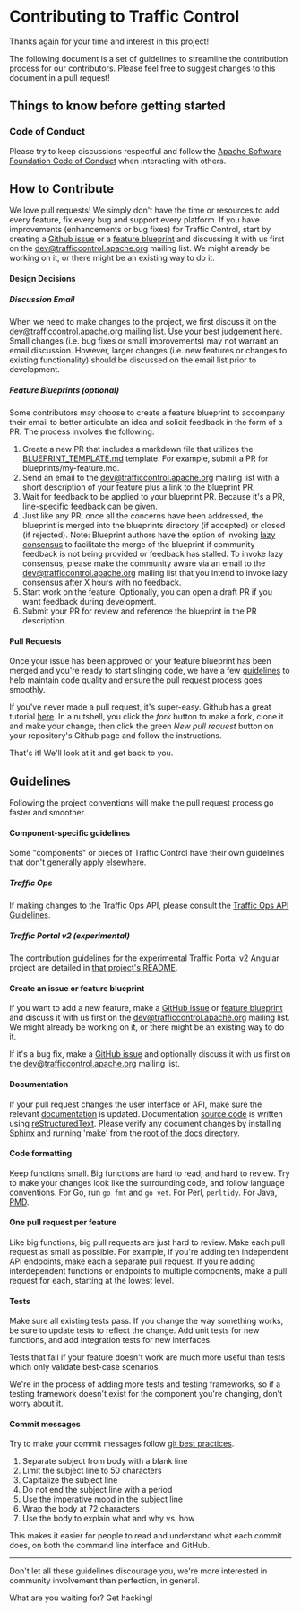<!--
    Licensed to the Apache Software Foundation (ASF) under one
    or more contributor license agreements.  See the NOTICE file
    distributed with this work for additional information
    regarding copyright ownership.  The ASF licenses this file
    to you under the Apache License, Version 2.0 (the
    "License"); you may not use this file except in compliance
    with the License.  You may obtain a copy of the License at

      http://www.apache.org/licenses/LICENSE-2.0

    Unless required by applicable law or agreed to in writing,
    software distributed under the License is distributed on an
    "AS IS" BASIS, WITHOUT WARRANTIES OR CONDITIONS OF ANY
    KIND, either express or implied.  See the License for the
    specific language governing permissions and limitations
    under the License.
-->

Contributing to Traffic Control
===============================
Thanks again for your time and interest in this project!

The following document is a set of guidelines to streamline the contribution
process for our contributors. Please feel free to suggest changes to this
document in a pull request!

Things to know before getting started
-------------------------------------
### Code of Conduct
Please try to keep discussions respectful and follow the
[Apache Software Foundation Code of Conduct](CODE_OF_CONDUCT.md) when
interacting with others.

How to Contribute
-----------------
We love pull requests! We simply don't have the time or resources to add every
feature, fix every bug and support every platform. If you have improvements
(enhancements or bug fixes) for Traffic Control, start by creating a
[Github issue](https://github.com/apache/trafficcontrol/issues) or a
[feature blueprint](blueprints/BLUEPRINT_TEMPLATE.md) and discussing it with us
first on the
[dev@trafficcontrol.apache.org](mailto:dev@trafficcontrol.apache.org) mailing
list. We might already be working on it, or there might be an existing way to do
it.

#### Design Decisions

##### Discussion Email
When we need to make changes to the project, we first discuss it on the
[dev@trafficcontrol.apache.org](mailto:dev@trafficcontrol.apache.org) mailing
list. Use your best judgement here. Small changes (i.e. bug fixes or small
improvements) may not warrant an email discussion. However, larger changes (i.e.
new features or changes to existing functionality) should be discussed on the
email list prior to development.

##### Feature Blueprints (optional)
Some contributors may choose to create a feature blueprint to accompany their
email to better articulate an idea and solicit feedback in the form of a PR. The
process involves the following:

1. Create a new PR that includes a markdown file that utilizes the
[BLUEPRINT_TEMPLATE.md](blueprints/BLUEPRINT_TEMPLATE.md)
template. For example, submit a PR for blueprints/my-feature.md.
1. Send an email to the
[dev@trafficcontrol.apache.org](mailto:dev@trafficcontrol.apache.org) mailing
list with a short description of your feature plus a link to the blueprint PR.
1. Wait for feedback to be applied to your blueprint PR. Because it's a PR,
line-specific feedback can be given.
1. Just like any PR, once all the concerns have been addressed, the blueprint is
merged into the blueprints directory (if accepted) or closed (if rejected). Note: Blueprint authors have the option of invoking [lazy consensus](https://community.apache.org/committers/lazyConsensus.html) to facilitate the merge of the blueprint if community feedback is not being provided or feedback has stalled. To invoke lazy consensus, please make the community aware via an email to the [dev@trafficcontrol.apache.org](mailto:dev@trafficcontrol.apache.org) mailing list that you intend to invoke lazy consensus after X hours with no feedback.
1. Start work on the feature. Optionally, you can open a draft PR if you want
feedback during development.
1. Submit your PR for review and reference the blueprint in the PR description.

#### Pull Requests
Once your issue has been approved or your feature blueprint has been merged and
you're ready to start slinging code, we have a few [guidelines](#guidelines)
to help maintain code quality and ensure the pull request process goes smoothly.

If you've never made a pull request, it's super-easy. Github has a great
tutorial [here](https://help.github.com/articles/using-pull-requests/). In a
nutshell, you click the _fork_ button to make a fork, clone it and make your
change, then click the green _New pull request_ button on your repository's
Github page and follow the instructions.

That's it! We'll look at it and get back to you.

Guidelines
----------
Following the project conventions will make the pull request process go faster
and smoother.

#### Component-specific guidelines
Some "components" or pieces of Traffic Control have their own guidelines that
don't generally apply elsewhere.

##### Traffic Ops
If making changes to the Traffic Ops API, please consult the
[Traffic Ops API Guidelines](https://traffic-control-cdn.readthedocs.io/en/latest/development/api_guidelines.html).

##### Traffic Portal v2 (experimental)
The contribution guidelines for the experimental Traffic Portal v2 Angular
project are detailed in
[that project's README](experimental/traffic-portal/README.md).

#### Create an issue or feature blueprint
If you want to add a new feature, make a
[GitHub issue](https://github.com/apache/trafficcontrol/issues) or
[feature blueprint](blueprints/BLUEPRINT_TEMPLATE.md) and discuss it with us
first on the
[dev@trafficcontrol.apache.org](mailto:dev@trafficcontrol.apache.org) mailing
list. We might already be working on it, or there might be an existing way to do
it.

If it's a bug fix, make a
[GitHub issue](https://github.com/apache/trafficcontrol/issues) and optionally
discuss it with us first on the
[dev@trafficcontrol.apache.org](mailto:dev@trafficcontrol.apache.org) mailing
list.

#### Documentation
If your pull request changes the user interface or API, make sure the relevant
[documentation](http://trafficcontrol.apache.org/docs/latest/index.html) is
updated. Documentation [source code](docs/source) is written using
[reStructuredText](https://en.wikipedia.org/wiki/ReStructuredText). Please
verify any document changes by installing
[Sphinx](http://www.sphinx-doc.org/en/stable/) and running 'make' from the
[root of the docs directory](docs).

#### Code formatting
Keep functions small. Big functions are hard to read, and hard to review. Try to
make your changes look like the surrounding code, and follow language
conventions. For Go, run `go fmt` and `go vet`. For Perl, `perltidy`. For Java,
[PMD](https://pmd.github.io).

#### One pull request per feature
Like big functions, big pull requests are just hard to review. Make each pull
request as small as possible. For example, if you're adding ten independent API
endpoints, make each a separate pull request. If you're adding interdependent
functions or endpoints to multiple components, make a pull request for each,
starting at the lowest level.

#### Tests
Make sure all existing tests pass. If you change the way something works, be
sure to update tests to reflect the change. Add unit tests for new functions,
and add integration tests for new interfaces.

Tests that fail if your feature doesn't work are much more useful than tests
which only validate best-case scenarios.

We're in the process of adding more tests and testing frameworks, so if a
testing framework doesn't exist for the component you're changing, don't worry
about it.

#### Commit messages
Try to make your commit messages follow
[git best practices](http://chris.beams.io/posts/git-commit/).
1. Separate subject from body with a blank line
1. Limit the subject line to 50 characters
1. Capitalize the subject line
1. Do not end the subject line with a period
1. Use the imperative mood in the subject line
1. Wrap the body at 72 characters
1. Use the body to explain what and why vs. how

This makes it easier for people to read and understand what each commit does, on
both the command line interface and GitHub.

---

Don't let all these guidelines discourage you, we're more interested in
community involvement than perfection, in general.

What are you waiting for? Get hacking!

